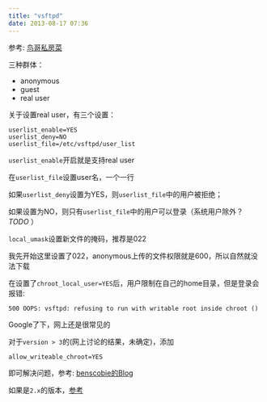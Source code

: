 ```yaml
---
title: "vsftpd"
date: 2013-08-17 07:36
---
```



参考: [鸟哥私房菜](http://vbird.dic.ksu.edu.tw/linux_server/0410vsftpd.php)


三种群体：

* anonymous
* guest
* real user

关于设置real user，有三个设置：

	userlist_enable=YES
	userlist_deny=NO
	userlist_file=/etc/vsftpd/user_list

`userlist_enable`开启就是支持real user

在`userlist_file`设置user名，一个一行

如果`userlist_deny`设置为YES，则`userlist_file`中的用户被拒绝；

如果设置为NO，则只有`userlist_file`中的用户可以登录（系统用户除外？ *TODO* ）


`local_umask`设置新文件的掩码，推荐是022

我先开始这里设置了022，anonymous上传的文件权限就是600，所以自然就没法下载

在设置了`chroot_local_user=YES`后，用户限制在自己的home目录，但是登录会报错:

	500 OOPS: vsftpd: refusing to run with writable root inside chroot ()

Google了下，网上还是很常见的

对于`version > 3`的(网上讨论的结果，未确定)，添加

	allow_writeable_chroot=YES

即可解决问题，参考: [benscobie的Blog](http://www.benscobie.com/fixing-500-oops-vsftpd-refusing-to-run-with-writable-root-inside-chroot/)

如果是`2.x`的版本，[参考](http://blog.thefrontiergroup.com.au/2012/10/making-vsftpd-with-chrooted-users-work-again/)
